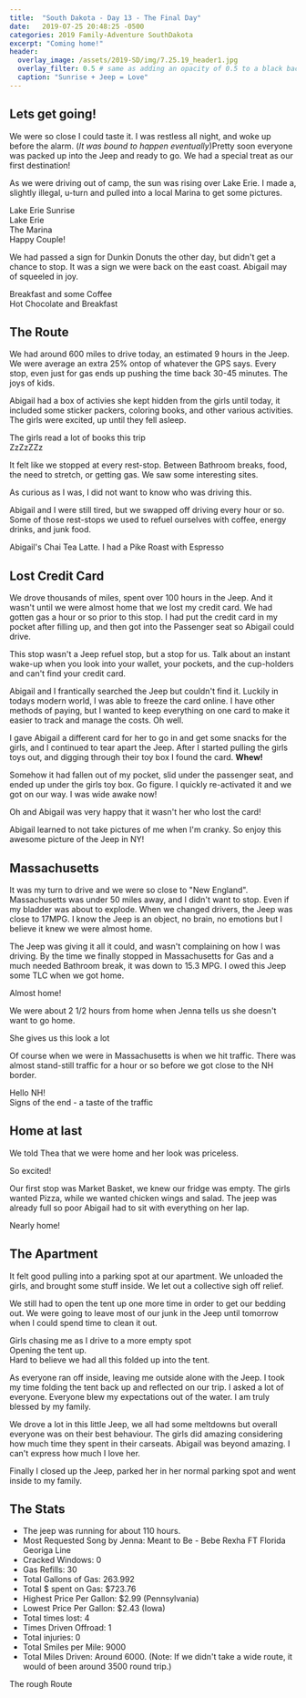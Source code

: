 ```yaml
---
title:  "South Dakota - Day 13 - The Final Day"
date:   2019-07-25 20:48:25 -0500
categories: 2019 Family-Adventure SouthDakota
excerpt: "Coming home!"
header:
  overlay_image: /assets/2019-SD/img/7.25.19_header1.jpg
  overlay_filter: 0.5 # same as adding an opacity of 0.5 to a black background
  caption: "Sunrise + Jeep = Love"
---
```

<h2 class="section-heading">Lets get going!</h2>
<p>We were so close I could taste it. I was restless all night, and woke up before the alarm. (<i>It was bound to happen eventually</i>)Pretty soon everyone was packed up into the Jeep and ready to go. We had a special treat as our first destination!</p>

<p>As we were driving out of camp, the sun was rising over Lake Erie. I made a, slightly illegal, u-turn and pulled into a local Marina to get some pictures.</p>
<a href="#">
<img class="img-fluid" src="{{site.baseurl}}/assets/2019-SD\img\7.25.19_NY_sunrise.jpg" alt="">
</a>
<figcaption>Lake Erie Sunrise</figcaption>

<a href="#">
<img class="img-fluid" src="{{site.baseurl}}/assets/2019-SD\img\7.25.19_LakeErie_youarehere.jpg" alt="">
</a>
<figcaption>Lake Erie</figcaption>
<a href="#">
<img class="img-fluid" src="{{site.baseurl}}/assets/2019-SD\img\7.25.19_Header2.jpg" alt="">
</a>
<figcaption>The Marina</figcaption>
<a href="#">
<img class="img-fluid" src="{{site.baseurl}}/assets/2019-SD\img\7.25.19_AP_CP.jpg" alt="">
</a>
<figcaption>Happy Couple!</figcaption>

<p>We had passed a sign for Dunkin Donuts the other day, but didn't get a chance to stop. It was a sign we were back on the east coast. Abigail may of squeeled in joy.</p>

<a href="#">
<img class="img-fluid" src="{{site.baseurl}}/assets/2019-SD\img\7.25.19_DD.jpg" alt="">
</a>
<figcaption>Breakfast and some Coffee </figcaption>
<a href="#">
<img class="img-fluid" src="{{site.baseurl}}/assets/2019-SD\img\7.25.19_Jenna_angry_breakfast.jpg" alt="">
</a>
<figcaption>Hot Chocolate and Breakfast</figcaption>

<h2 class="section-heading">The Route</h2>
<p>We had around 600 miles to drive today, an estimated 9 hours in the Jeep. We were average an extra 25% ontop of whatever the GPS says. Every stop, even just for gas ends up pushing the time back 30-45 minutes. The joys of kids.</p>
<p>Abigail had a box of activies she kept hidden from the girls until today, it included some sticker packers, coloring books, and other various activities. The girls were excited, up until they fell asleep.</p>

<a href="#">
<img class="img-fluid" src="{{site.baseurl}}/assets/2019-SD\img\7.25.19_girlsreading.jpg" alt="">
</a>
<figcaption>The girls read a lot of books this trip</figcaption>

<a href="#">
<img class="img-fluid" src="{{site.baseurl}}/assets/2019-SD\img\7.25.19_GirlsPassedout.jpg" alt="">
</a>
<figcaption>ZzZzZZz</figcaption>
<p>It felt like we stopped at every rest-stop. Between Bathroom breaks, food, the need to stretch, or getting gas. We saw some interesting sites.</p>
<a href="#">
<img class="img-fluid" src="{{site.baseurl}}/assets/2019-SD\img\7.25.19_RestStop_bimboBus.jpg" alt="">
</a>
<figcaption>As curious as I was, I did not want to know who was driving this.</figcaption>
<p>Abigail and I were still tired, but we swapped off driving every hour or so. Some of those rest-stops we used to refuel ourselves with coffee, energy drinks, and junk food.</p>
<a href="#">
<img class="img-fluid" src="{{site.baseurl}}/assets/2019-SD\img\7.25.19_AP_Chai_refue.jpg" alt="">
</a>
<figcaption>Abigail's Chai Tea Latte. I had a Pike Roast with Espresso</figcaption>
<h2 class="section-heading">Lost Credit Card</h2>
<p>We drove thousands of miles, spent over 100 hours in the Jeep. And it wasn't until we were almost home that we lost my credit card. We had gotten gas a hour or so prior to this stop. I had put the credit card in my pocket after filling up, and then got into the Passenger seat so Abigail could drive. </p>
<p>This stop wasn't a Jeep refuel stop, but a stop for us. Talk about an instant wake-up when you look into your wallet, your pockets, and the cup-holders and can't find your credit card. </p>
<p>Abigail and I frantically searched the Jeep but couldn't find it. Luckily in todays modern world, I was able to freeze the card online. I have other methods of paying, but I wanted to keep everything on one card to make it easier to track and manage the costs. Oh well.</p>
<p>I gave Abigail a different card for her to go in and get some snacks for the girls, and I continued to tear apart the Jeep. After I started pulling the girls toys out, and digging through their toy box I found the card. <b>Whew!</b></p>
<p>Somehow it had fallen out of my pocket, slid under the passenger seat, and ended up under the girls toy box. Go figure. I quickly re-activated it and we got on our way. I was wide awake now!</p>
<p>Oh and Abigail was very happy that it wasn't her who lost the card!</p>
<a href="#">
<img class="img-fluid" src="{{site.baseurl}}/assets/2019-SD\img\7.25.19_Jeep_lake.jpg" alt="">
</a>
<figcaption>Abigail learned to not take pictures of me when I'm cranky. So enjoy this awesome picture of the Jeep in NY!</figcaption>

<h2 class="section-heading">Massachusetts</h2>
<p>It was my turn to drive and we were so close to "New England". Massachusetts was under 50 miles away, and I didn't want to stop. Even if my bladder was about to explode. When we changed drivers, the Jeep was close to 17MPG. I know the Jeep is an object, no brain, no emotions but I believe it knew we were almost home.</p><p> The Jeep was giving it all it could, and wasn't complaining on how I was driving. By the time we finally stopped in Massachusetts for Gas and a much needed Bathroom break, it was down to 15.3 MPG. I owed this Jeep some TLC when we got home.</p>
<a href="#">
<img class="img-fluid" src="{{site.baseurl}}/assets/2019-SD\img\7.25.19_MassWelcomes.jpg" alt="">
</a>
<figcaption>Almost home!</figcaption>

<p>We were about 2 1/2 hours from home when Jenna tells us she doesn't want to go home.</p>

<a href="#">
<img class="img-fluid" src="{{site.baseurl}}/assets/2019-SD\img\7.25.19_Jenna_nothappy.jpg" alt="">
</a>
<figcaption>She gives us this look a lot</figcaption>
<p>Of course when we were in Massachusetts is when we hit traffic. There was almost stand-still traffic for a hour or so before we got close to the NH border.</p>
<a href="#">
<img class="img-fluid" src="{{site.baseurl}}/assets/2019-SD\img\7.25.19_nhwelcomes.jpg" alt="">
</a>
<figcaption>Hello NH!</figcaption>

<a href="#">
<img class="img-fluid" src="{{site.baseurl}}/assets/2019-SD\img\7.25.19_PortsmouthSign.jpg" alt="">
</a>
<figcaption>Signs of the end - a taste of the traffic</figcaption>

<h2 class="section-heading">Home at last</h2>
<p>We told Thea that we were home and her look was priceless.</p>
<a href="#">
<img class="img-fluid" src="{{site.baseurl}}/assets/2019-SD\img\7.25.19_TheaCoverMouth.jpg" alt="">
</a>
<figcaption>So excited!</figcaption>
<p>Our first stop was Market Basket, we knew our fridge was empty. The girls wanted Pizza, while we wanted chicken wings and salad. The jeep was already full so poor Abigail had to sit with everything on her lap.</p>

<a href="#">
<img class="img-fluid" src="{{site.baseurl}}/assets/2019-SD\img\7.25.19_MarketBasket.jpg" alt="">
</a>
<figcaption>Nearly home!</figcaption>
<h2 class="section-heading">The Apartment</h2>

<p>It felt good pulling into a parking spot at our apartment. We unloaded the girls, and brought some stuff inside. We let out a collective sigh off relief.</p>
<p>We still had to open the tent up one more time in order to get our bedding out. We were going to leave most of our junk in the Jeep until tomorrow when I could spend time to clean it out.</p>
<a href="#">
<img class="img-fluid" src="{{site.baseurl}}/assets/2019-SD\img\7.25.19_jeepparking.jpg" alt="">
</a>
<figcaption>Girls chasing me as I drive to a more empty spot</figcaption>

<a href="#">
<img class="img-fluid" src="{{site.baseurl}}/assets/2019-SD\img\7.25.19_Home_Unpacktent.jpg" alt="">
</a>
<figcaption>Opening the tent up.</figcaption>
<a href="#">
<img class="img-fluid" src="{{site.baseurl}}/assets/2019-SD\img\7.25.19_AP_Bedding.jpg" alt="">
</a>
<figcaption>Hard to believe we had all this folded up into the tent.</figcaption>
<p>As everyone ran off inside, leaving me outside alone with the Jeep. I took my time folding the tent back up and reflected on our trip. I asked a lot of everyone. Everyone blew my expectations out of the water. I am truly blessed by my family.</p>
<p>We drove a lot in this little Jeep, we all had some meltdowns but overall everyone was on their best behaviour. The girls did amazing considering how much time they spent in their carseats. Abigail was beyond amazing. I can't express how much I love her. </p>
<p>Finally I closed up the Jeep, parked her in her normal parking spot and went inside to my family.</p>
<h2 class="section-heading">The Stats</h2>
<ul class="list-inline text-left" style="list-style-type:disc;">
<li>
The jeep was running for about 110 hours.
</li>
<li>Most Requested Song by Jenna: Meant to Be - Bebe Rexha FT Florida Georiga Line</li>
<li>Cracked Windows: 0</li>
<li>Gas Refills: 30 </li>
<li>Total Gallons of Gas: 263.992</li>
<li>Total $ spent on Gas: $723.76</li>
<li>Highest Price Per Gallon: $2.99 (Pennsylvania)</li>
<li>Lowest Price Per Gallon: $2.43 (Iowa)</li>
<li>Total times lost: 4</li>
<li>Times Driven Offroad: 1</li>
<li>Total injuries: 0</li>
<li>Total Smiles per Mile: 9000</li>
<li>Total Miles Driven: Around 6000. (Note: If we didn't take a wide route, it would of been around 3500 round trip.)</li>
</ul>
<a href="#">
<img class="img-fluid" src="{{site.baseurl}}/assets/2019-SD\img\7.25.19_RouteMap.JPG" alt="">
</a>
<figcaption>The rough Route</figcaption>